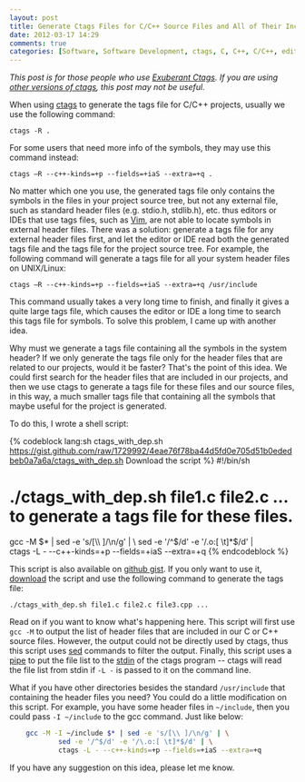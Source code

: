 ```yaml
---
layout: post
title: Generate Ctags Files for C/C++ Source Files and All of Their Included Header Files
date: 2012-03-17 14:29
comments: true
categories: [Software, Software Development, ctags, C, C++, C/C++, editor, IDE, Vim]
---
```


_This post is for those people who use [Exuberant Ctags][ctags]. If you are
using
[other versions of ctags](http://en.wikipedia.org/wiki/Ctags#Variants_of_ctags),
this post may not be useful._

When using [ctags][] to generate the tags file for C/C++ projects, usually we
use the following command:

    ctags -R .

For some users that need more info of the symbols, they may use this command
instead:

    ctags –R --c++-kinds=+p --fields=+iaS --extra=+q .

No matter which one you use, the generated tags file only contains the symbols
in the files in your project source tree, but not any external file, such as
standard header files (e.g. stdio.h, stdlib.h), etc. thus editors or IDEs that
use tags files, such as [Vim][], are not able to locate symbols in external
header files. There was a solution: generate a tags file for any external header
files first, and let the editor or IDE read both the generated tags file and the
tags file for the project source tree. For example, the following command will
generate a tags file for all your system header files on UNIX/Linux:

    ctags –R --c++-kinds=+p --fields=+iaS --extra=+q /usr/include

This command usually takes a very long time to finish, and finally it gives a
quite large tags file, which causes the editor or IDE a long time to search this
tags file for symbols. To solve this problem, I came up with another idea.

Why must we generate a tags file containing all the symbols in the system
header? If we only generate the tags file only for the header files that are
related to our projects, would it be faster? That's the point of this idea. We
could first search for the header files that are included in our projects, and
then we use ctags to generate a tags file for these files and our source files,
in this way, a much smaller tags file that containing all the symbols that maybe
useful for the project is generated.

<!-- more -->

To do this, I wrote a shell script:

{% codeblock lang:sh ctags_with_dep.sh https://gist.github.com/raw/1729992/4eae76f78ba44d5fd0e705d51b0ededbeb0a7a6a/ctags_with_dep.sh Download the script %}
#!/bin/sh

# ./ctags_with_dep.sh file1.c file2.c ... to generate a tags file for these files.

gcc -M $* | sed -e 's/[\\ ]/\n/g' | \
        sed -e '/^$/d' -e '/\.o:[ \t]*$/d' | \
        ctags -L - --c++-kinds=+p --fields=+iaS --extra=+q
{% endcodeblock %}

This script is also available on [github gist](https://gist.github.com/1729992).
If you only want to use it,
[download](https://gist.github.com/raw/1729992/4eae76f78ba44d5fd0e705d51b0ededbeb0a7a6a/ctags_with_dep.sh)
the script and use the following command to generate the tags file:

    ./ctags_with_dep.sh file1.c file2.c file3.cpp ...

Read on if you want to know what's happening here. This script will first use
`gcc -M` to output the list of header files that are included in our C or C++
source files. However, the output could not be directly used by ctags, thus this
script uses [sed][] commands to filter the output. Finally, this script uses a
[pipe][] to put the file list to the [stdin]() of the ctags program -- ctags
will read the file list from stdin if `-L -` is passed to it on the command
line.

What if you have other directories besides the standard `/usr/include` that
containing the header files you need? You could do a little modification on this
script. For example, you have some header files in `~/include`, then you could
pass `-I ~/include` to the gcc command. Just like below:

```sh
    gcc -M -I ~/include $* | sed -e 's/[\\ ]/\n/g' | \
            sed -e '/^$/d' -e '/\.o:[ \t]*$/d' | \
            ctags -L - --c++-kinds=+p --fields=+iaS --extra=+q
```

If you have any suggestion on this idea, please let me know.


[Vim]: http://www.vim.org
[ctags]: http://ctags.sourceforge.net
[pipe]: http://en.wikipedia.org/wiki/Pipeline_(Unix)
[sed]: http://en.wikipedia.org/wiki/Sed
[stdin]: http://en.wikipedia.org/wiki/Standard_streams#Standard_input_.28stdin.29
